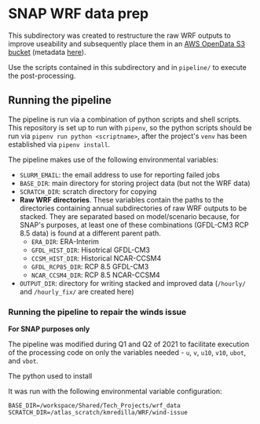 # SNAP WRF data prep

This subdirectory was created to restructure the raw WRF outputs to improve useability and subsequently place them in an [AWS OpenData S3 bucket](http://wrf-ak-ar5.s3-website-us-east-1.amazonaws.com/) (metadata [here](http://ckan.snap.uaf.edu/dataset/historical-and-projected-dynamically-downscaled-climate-data-for-the-state-of-alaska-and-surrou)).

Use the scripts contained in this subdirectory and in `pipeline/` to execute the post-processing. 

## Running the pipeline

The pipeline is run via a combination of python scripts and shell scripts. This repository is set up to run with `pipenv`, so the python scripts should be run via `pipenv run python <scriptname>`, after the project's `venv` has been established via `pipenv install`.

The pipeline makes use of the following environmental variables:
* `SLURM_EMAIL`: the email address to use for reporting failed jobs
* `BASE_DIR`: main directory for storing project data (but not the WRF data) 
* `SCRATCH_DIR`: scratch directory for copying 
* **Raw WRF directories**. These variables contain the paths to the directories containing annual subdirectories of raw WRF outputs to be stacked. They are separated based on model/scenario because, for SNAP's purposes, at least one of these combinations (GFDL-CM3 RCP 8.5 data) is found at a different parent path. 
    - `ERA_DIR`: ERA-Interim
    - `GFDL_HIST_DIR`: Hisotrical GFDL-CM3
    - `CCSM_HIST_DIR`: Historical NCAR-CCSM4
    - `GFDL_RCP85_DIR`: RCP 8.5 GFDL-CM3
    - `NCAR_CCSM4_DIR`: RCP 8.5 NCAR-CCSM4
* `OUTPUT_DIR`: directory for writing stacked and improved data (`/hourly/` and `/hourly_fix/` are created here)

### Running the pipeline to repair the winds issue

**For SNAP purposes only**

The pipeline was modified during Q1 and Q2 of 2021 to facilitate execution of the processing code on only the variables needed - `u`, `v`, `u10`, `v10`, `ubot`, and `vbot`. 

The python used to install

It was run with the following environmental variable configuration: 

`BASE_DIR=/workspace/Shared/Tech_Projects/wrf_data`
`SCRATCH_DIR=/atlas_scratch/kmredilla/WRF/wind-issue`

